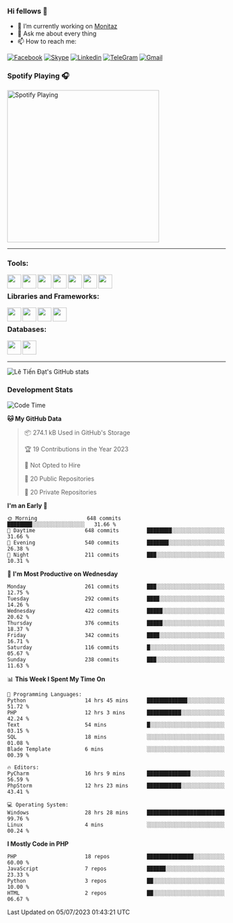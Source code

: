 ### Hi fellows 👋
- 🔭 I’m currently working on [Monitaz](https://monitaz.com/)
- 💬 Ask me about every thing
- 📫 How to reach me:

[![Facebook](https://img.shields.io/badge/Facebook-0000FF?logo=facebook&logoColor=white)](https://www.facebook.com/le.dat155)
[![Skype](https://img.shields.io/badge/Skype-blue?logo=skype&logoColor=white)](https://join.skype.com/invite/lr2sd8ZndbWr)
[![Linkedin](https://img.shields.io/badge/LinkedIn-0A66C2?logo=linkedin)](https://www.linkedin.com/in/ti%E1%BA%BFn-%C4%91%E1%BA%A1t-l%C3%AA-ba267a232/)
[![TeleGram](https://img.shields.io/badge/telegram-EF0EFF?logo=telegram)](https://t.me/subibi1505)
[![Gmail](https://img.shields.io/badge/Gmail-green?logo=gmail)](mailto:tiendat15599.dev@gmail.com)

### Spotify Playing 🎧
[<img src="https://tiendat-spotify.vercel.app/api/spotify" alt="Spotify Playing" width="350" />](https://open.spotify.com/user/21wi7t5t4zyugx5mgetrdo7xa)

---

### Tools:
<img align='left' height="32" width="32" src="https://upload.wikimedia.org/wikipedia/commons/thumb/c/c9/PhpStorm_Icon.svg/2048px-PhpStorm_Icon.svg.png">
<img align='left' height="32" width="32" src="https://upload.wikimedia.org/wikipedia/commons/thumb/1/1d/PyCharm_Icon.svg/1200px-PyCharm_Icon.svg.png">
<img align='left' height="32" width="32" src="https://cdn2.iconfinder.com/data/icons/pack1-baco-flurry-icons-style/512/XAMPP.png">
<img align='left' height="32" width="32" src="https://www.docker.com/wp-content/uploads/2022/03/vertical-logo-monochromatic.png">
<img align='left' height="32" width="32" src="https://www.mamp.info/images/icons/mamp-pro.png">
<img align='left' height="32" width="32" src="https://www.puttygen.com/wp-content/uploads/2019/05/Termius.png">
<img align='left' height="32" width="32" src="https://1475031.s21i.faiusr.com/4/1/ABUIABAEGAAg3dWc8AUoq7a8hAIwgAg4gAg.png">
<br>

### Libraries and Frameworks:
<img align='left' height="32" width="32" src="https://i0.wp.com/phocode.com/wp-content/uploads/2019/11/scrapyLogo.png?fit=300%2C300&ssl=1&w=640">
<img align='left' height="32" width="32" src="https://upload.wikimedia.org/wikipedia/commons/thumb/9/9a/Laravel.svg/985px-Laravel.svg.png">
<img align='left' height="32" width="32" src="https://cdn.worldvectorlogo.com/logos/codeigniter.svg">
<img align='left' height="32" width="32" src="https://upload.wikimedia.org/wikipedia/commons/thumb/e/ea/Zend-framework.svg/2560px-Zend-framework.svg.png">
<br>

### Databases:
<img align='left' height="32" width="32" src="https://download.logo.wine/logo/MySQL/MySQL-Logo.wine.png">
<img align='left' height="32" width="32" src="https://seeklogo.com/images/E/elasticsearch-logo-C75C4578EC-seeklogo.com.png">

<br>
<br>

---
![Lê Tiến Đạt's GitHub stats](https://github-readme-stats-self-iota.vercel.app/api?username=tiendat15599&show_icons=true&theme=tokyonight)
### Development Stats


<!--START_SECTION:waka-->
![Code Time](http://img.shields.io/badge/Code%20Time-201%20hrs-blue)

**🐱 My GitHub Data** 

> 📦 274.1 kB Used in GitHub's Storage 
 > 
> 🏆 19 Contributions in the Year 2023
 > 
> 🚫 Not Opted to Hire
 > 
> 📜 20 Public Repositories 
 > 
> 🔑 20 Private Repositories 
 > 
**I'm an Early 🐤** 

```text
🌞 Morning                648 commits         ████████░░░░░░░░░░░░░░░░░   31.66 % 
🌆 Daytime                648 commits         ████████░░░░░░░░░░░░░░░░░   31.66 % 
🌃 Evening                540 commits         ███████░░░░░░░░░░░░░░░░░░   26.38 % 
🌙 Night                  211 commits         ███░░░░░░░░░░░░░░░░░░░░░░   10.31 % 
```
📅 **I'm Most Productive on Wednesday** 

```text
Monday                   261 commits         ███░░░░░░░░░░░░░░░░░░░░░░   12.75 % 
Tuesday                  292 commits         ████░░░░░░░░░░░░░░░░░░░░░   14.26 % 
Wednesday                422 commits         █████░░░░░░░░░░░░░░░░░░░░   20.62 % 
Thursday                 376 commits         █████░░░░░░░░░░░░░░░░░░░░   18.37 % 
Friday                   342 commits         ████░░░░░░░░░░░░░░░░░░░░░   16.71 % 
Saturday                 116 commits         █░░░░░░░░░░░░░░░░░░░░░░░░   05.67 % 
Sunday                   238 commits         ███░░░░░░░░░░░░░░░░░░░░░░   11.63 % 
```


📊 **This Week I Spent My Time On** 

```text
💬 Programming Languages: 
Python                   14 hrs 45 mins      █████████████░░░░░░░░░░░░   51.72 % 
PHP                      12 hrs 3 mins       ███████████░░░░░░░░░░░░░░   42.24 % 
Text                     54 mins             █░░░░░░░░░░░░░░░░░░░░░░░░   03.15 % 
SQL                      18 mins             ░░░░░░░░░░░░░░░░░░░░░░░░░   01.08 % 
Blade Template           6 mins              ░░░░░░░░░░░░░░░░░░░░░░░░░   00.39 % 

🔥 Editors: 
PyCharm                  16 hrs 9 mins       ██████████████░░░░░░░░░░░   56.59 % 
PhpStorm                 12 hrs 23 mins      ███████████░░░░░░░░░░░░░░   43.41 % 

💻 Operating System: 
Windows                  28 hrs 28 mins      █████████████████████████   99.76 % 
Linux                    4 mins              ░░░░░░░░░░░░░░░░░░░░░░░░░   00.24 % 
```

**I Mostly Code in PHP** 

```text
PHP                      18 repos            ███████████████░░░░░░░░░░   60.00 % 
JavaScript               7 repos             ██████░░░░░░░░░░░░░░░░░░░   23.33 % 
Python                   3 repos             ██░░░░░░░░░░░░░░░░░░░░░░░   10.00 % 
HTML                     2 repos             ██░░░░░░░░░░░░░░░░░░░░░░░   06.67 % 
```




 Last Updated on 05/07/2023 01:43:21 UTC
<!--END_SECTION:waka-->

